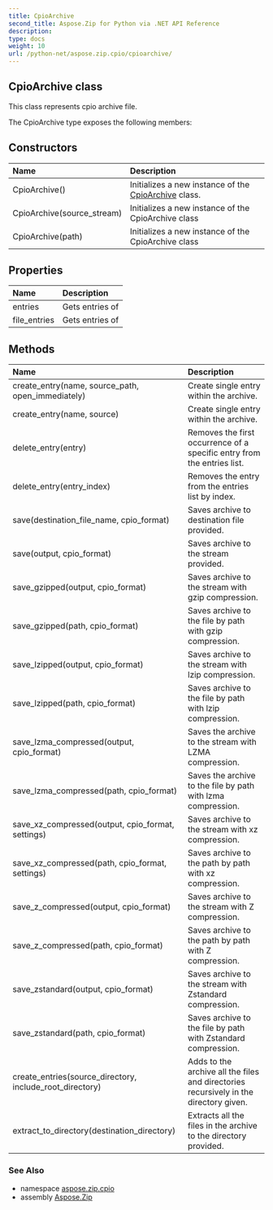 ```yaml
---
title: CpioArchive
second_title: Aspose.Zip for Python via .NET API Reference
description: 
type: docs
weight: 10
url: /python-net/aspose.zip.cpio/cpioarchive/
---
```


## CpioArchive class

This class represents cpio archive file.

The CpioArchive type exposes the following members:
## Constructors
| Name | Description |
| :- | :- |
|CpioArchive()|Initializes a new instance of the [CpioArchive](/zip/python-net/aspose.zip.cpio/cpioarchive/) class.|
|CpioArchive(source_stream)|Initializes a new instance of the CpioArchive class|
|CpioArchive(path)|Initializes a new instance of the CpioArchive class|
## Properties
| Name | Description |
| :- | :- |
|entries|Gets entries of|
|file_entries|Gets entries of|
## Methods
| Name | Description |
| :- | :- |
|create_entry(name, source_path, open_immediately)|Create single entry within the archive.|
|create_entry(name, source)|Create single entry within the archive.|
|delete_entry(entry)|Removes the first occurrence of a specific entry from the entries list.|
|delete_entry(entry_index)|Removes the entry from the entries list by index.|
|save(destination_file_name, cpio_format)|Saves archive to destination file provided.|
|save(output, cpio_format)|Saves archive to the stream provided.|
|save_gzipped(output, cpio_format)|Saves archive to the stream with gzip compression.|
|save_gzipped(path, cpio_format)|Saves archive to the file by path with gzip compression.|
|save_lzipped(output, cpio_format)|Saves archive to the stream with lzip compression.|
|save_lzipped(path, cpio_format)|Saves archive to the file by path with lzip compression.|
|save_lzma_compressed(output, cpio_format)|Saves the archive to the stream with LZMA compression.|
|save_lzma_compressed(path, cpio_format)|Saves the archive to the file by path with lzma compression.|
|save_xz_compressed(output, cpio_format, settings)|Saves archive to the stream with xz compression.|
|save_xz_compressed(path, cpio_format, settings)|Saves archive to the path by path with xz compression.|
|save_z_compressed(output, cpio_format)|Saves archive to the stream with Z compression.|
|save_z_compressed(path, cpio_format)|Saves archive to the path by path with Z compression.|
|save_zstandard(output, cpio_format)|Saves archive to the stream with Zstandard compression.|
|save_zstandard(path, cpio_format)|Saves archive to the file by path with Zstandard compression.|
|create_entries(source_directory, include_root_directory)|Adds to the archive all the files and directories recursively in the directory given.|
|extract_to_directory(destination_directory)|Extracts all the files in the archive to the directory provided.|

### See Also

* namespace [aspose.zip.cpio](/zip/python-net/aspose.zip.cpio/)
* assembly [Aspose.Zip](/zip/python-net/)


